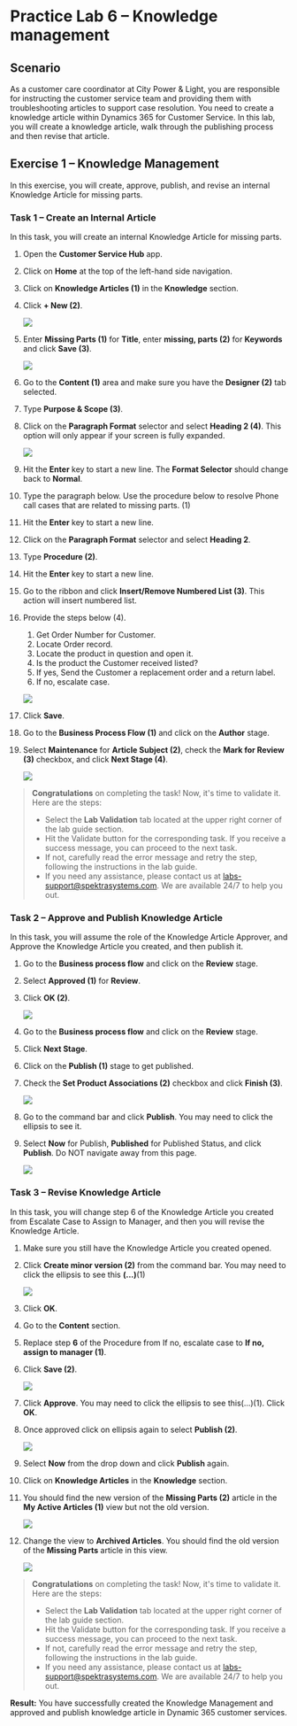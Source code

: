 # Practice Lab 6 – Knowledge management

## Scenario

As a customer care coordinator at City Power & Light, you are responsible for instructing the customer service team and providing them with troubleshooting articles to support case resolution. You need to create a knowledge article within Dynamics 365 for Customer Service. In this lab, you will create a knowledge article, walk through the publishing process and then revise that article.

## Exercise 1 – Knowledge Management

In this exercise, you will create, approve, publish, and revise an internal Knowledge Article for missing parts.

### Task 1 – Create an Internal Article

In this task, you will create an internal Knowledge Article for missing parts.

1. Open the **Customer Service Hub** app.

1. Click on **Home** at the top of the left-hand side navigation.

1. Click on **Knowledge Articles (1)** in the **Knowledge** section.

1. Click **+ New (2)**.

   ![](../images/knowledge-01.png)

1. Enter **Missing Parts (1)** for **Title**, enter **missing, parts (2)** for **Keywords** and click **Save (3)**.

   ![](../images/knowledge-02.png)

1. Go to the **Content (1)** area and make sure you have the **Designer (2)** tab selected.

1. Type **Purpose & Scope (3)**.

1. Click on the **Paragraph Format** selector and select **Heading 2 (4)**. This option will only appear if your screen is fully expanded.

   ![](../images/knowledge-03.png)

1. Hit the **Enter** key to start a new line. The **Format Selector** should change back to **Normal**.

1. Type the paragraph below. Use the procedure below to resolve Phone call cases that are related to missing parts.  (1)

1. Hit the **Enter** key to start a new line.

1. Click on the **Paragraph Format** selector and select **Heading 2**.

1. Type **Procedure (2)**.

1. Hit the **Enter** key to start a new line.

1. Go to the ribbon and click **Insert/Remove Numbered List (3)**. This action will insert numbered list.

1. Provide the steps below (4).

    1.  Get Order Number for Customer.
    2.  Locate Order record.
    3.  Locate the product in question and open it.
    4.  Is the product the Customer received listed?
    5.  If yes, Send the Customer a replacement order and a return label.
    6.  If no, escalate case.

    ![](../images/knowledge-04.png)

1. Click **Save**.

1. Go to the **Business Process Flow (1)** and click on the **Author** stage.

1. Select **Maintenance** for **Article Subject (2)**, check the **Mark for Review (3)** checkbox, and click **Next Stage (4)**.

    ![](../images/Knowledge-management-2.png)
    
> **Congratulations** on completing the task! Now, it's time to validate it. Here are the steps:
> - Select the **Lab Validation** tab located at the upper right corner of the lab guide section.
> - Hit the Validate button for the corresponding task. If you receive a success message, you can proceed to the next task. 
> - If not, carefully read the error message and retry the step, following the instructions in the lab guide.
> - If you need any assistance, please contact us at labs-support@spektrasystems.com. We are available 24/7 to help you out.

### Task 2 – Approve and Publish Knowledge Article

In this task, you will assume the role of the Knowledge Article Approver, and Approve the Knowledge Article you created, and then publish it.

1.  Go to the **Business process flow** and click on the **Review** stage.

1.  Select **Approved (1)** for **Review**.

1.  Click **OK (2)**.

    ![](../images/knowledge-05.png)

1.  Go to the **Business process flow** and click on the **Review** stage.

1.  Click **Next Stage**.

1.  Click on the **Publish (1)** stage to get published.

1.  Check the **Set Product Associations (2)** checkbox and click **Finish (3)**.

    ![](../images/Knowledge-management-3.png)

1.  Go to the command bar and click **Publish**. You may need to click the ellipsis to see it.

1.  Select **Now** for Publish, **Published** for Published Status, and click **Publish**. Do NOT navigate away from this page.

    ![](../images/Knowledge-management-4.png)

### Task 3 – Revise Knowledge Article

In this task, you will change step 6 of the Knowledge Article you created from Escalate Case to Assign to Manager, and then you will revise the Knowledge
Article.

1.  Make sure you still have the Knowledge Article you created opened.

1.  Click **Create minor version (2)** from the command bar. You may need to click the ellipsis to see this **(...)**(1)

    ![](../images/knowledge-06.png)

1.  Click **OK**.

1.  Go to the **Content** section.

1.  Replace step **6** of the Procedure from If no, escalate case to **If no, assign to manager (1)**.

1.  Click **Save (2)**.

    ![](../images/knowledge-07.png)

1.  Click **Approve**. You may need to click the ellipsis to see this(...)(1). Click **OK**.

1.  Once approved click on ellipsis again to select **Publish (2)**.

    ![](../images/knowledge-08.png)

1. Select **Now** from the drop down and click **Publish** again.

1. Click on **Knowledge Articles** in the **Knowledge** section.

1. You should find the new version of the **Missing Parts (2)** article in the **My Active Articles (1)** view but not the old version.

    ![](../images/Knowledge-management-80.png)

1. Change the view to **Archived Articles**. You should find the old version of the **Missing Parts** article in this view.

    ![](../images/Knowledge-management-90.png)
    
> **Congratulations** on completing the task! Now, it's time to validate it. Here are the steps:
> - Select the **Lab Validation** tab located at the upper right corner of the lab guide section.
> - Hit the Validate button for the corresponding task. If you receive a success message, you can proceed to the next task. 
> - If not, carefully read the error message and retry the step, following the instructions in the lab guide.
> - If you need any assistance, please contact us at labs-support@spektrasystems.com. We are available 24/7 to help you out.

**Result:** You have successfully created the Knowledge Management and approved and publish knowledge article in Dynamic 365 customer services. 
